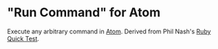 # "Run Command" for Atom

Execute any arbitrary command in [Atom](http://atom.io). Derived from Phil Nash's [Ruby Quick Test](https://github.com/philnash/ruby-quick-test).

